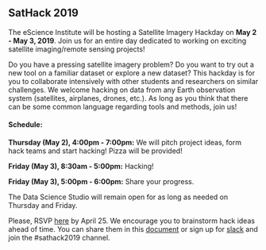 ## SatHack 2019

The eScience Institute will be hosting a Satellite Imagery Hackday on **May 2 -  May 3, 2019**. Join us for an entire day dedicated to working on exciting satellite imaging/remote sensing projects!

Do you have a pressing satellite imagery problem? Do you want to try out a new tool on a familiar dataset or explore a new dataset? This hackday is for you to collaborate intensively with other students and researchers on similar challenges. We welcome hacking on data from any Earth observation system (satellites, airplanes, drones,  etc.). As long as you think that there can be some common language regarding tools and methods, join us!

#### Schedule: 

  **Thursday (May 2), 4:00pm - 7:00pm:** We will pitch project ideas, form hack teams and start hacking! Pizza will be provided!
  
  **Friday (May 3), 8:30am - 5:00pm:** Hacking!
  
  **Friday (May 3), 5:00pm - 6:00pm:** Share your progress.

The Data Science Studio will remain open for as long as needed on Thursday and Friday. 

Please, RSVP [here](https://docs.google.com/forms/d/e/1FAIpQLSf5cPRKuM0x8g4JUfp-YlwQCkUHvNLwZVTxSi-tWsBnOGX6OQ/viewform?usp=sf_link) by April 25. We encourage you to brainstorm hack ideas ahead of time. You can share them in this [document](http://bit.ly/sathack2019) or sign up for [slack](https://sat-image-analysis.slack.com/) and join the #sathack2019 channel.

